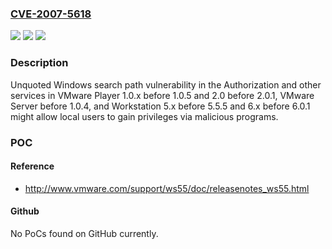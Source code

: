 ### [CVE-2007-5618](https://cve.mitre.org/cgi-bin/cvename.cgi?name=CVE-2007-5618)
![](https://img.shields.io/static/v1?label=Product&message=n%2Fa&color=blue)
![](https://img.shields.io/static/v1?label=Version&message=n%2Fa&color=blue)
![](https://img.shields.io/static/v1?label=Vulnerability&message=n%2Fa&color=brighgreen)

### Description

Unquoted Windows search path vulnerability in the Authorization and other services in VMware Player 1.0.x before 1.0.5 and 2.0 before 2.0.1, VMware Server before 1.0.4, and Workstation 5.x before 5.5.5 and 6.x before 6.0.1 might allow local users to gain privileges via malicious programs.

### POC

#### Reference
- http://www.vmware.com/support/ws55/doc/releasenotes_ws55.html

#### Github
No PoCs found on GitHub currently.

